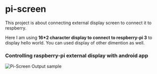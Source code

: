 # pi-screen

This project is about connecting external display screen to connect it to respberry.

<p> Here I am using <b>16*2 character display to connect to respberry-pi 3</b> to display hello world.
You can used display of other dimention as well.
</p>

### Controlling raspberry-pi external display with android app

![Pi-Screen Output sample](https://j.gifs.com/6RJkxO.gif)


